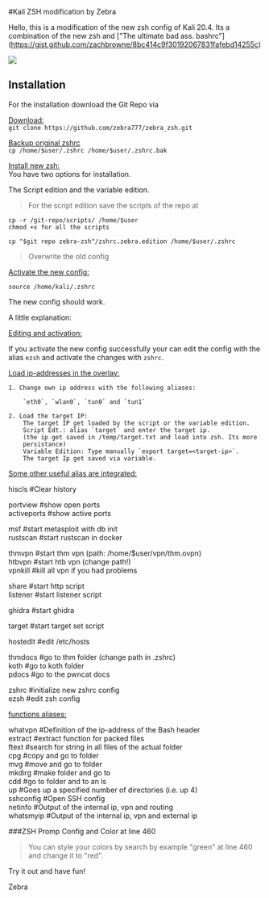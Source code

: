 #Kali ZSH modification by Zebra

Hello,
this is a modification of the new zsh config of Kali 20.4.
Its a combination of the new zsh and ["The ultimate bad ass. bashrc"]
(https://gist.github.com/zachbrowne/8bc414c9f30192067831fafebd14255c)  
  
<p><img src="/assets/img/sample/zebra.png" /></p>
  
## Installation
  
For the installation download the Git Repo via  
  
<ins>Download:</ins>  
`git clone https://github.com/zebra777/zebra_zsh.git`  
  
<ins>Backup original zshrc</ins>  
`cp /home/$user/.zshrc /home/$user/.zshrc.bak`  
  
<ins>Install new zsh:</ins>  
You have two options for installation.   
  
The Script edition and the variable edition.  

> For the script edition save the scripts of the repo at
  
`cp -r /git-repo/scripts/ /home/$user`  
`chmod +x for all the scripts`  
  
`cp "$git repo zebra-zsh"/zshrc.zebra.edition /home/$user/.zshrc`  
> Overwrite the old config  
  
  
<ins>Activate the new config:</ins>  
  
`source /home/kali/.zshrc`  
  
The new config should work.  
  
A little explanation:  
  
<ins>Editing and activation:</ins>  
  
If you activate the new config successfully your can edit
the config with the alias `ezsh` and activate the changes
with `zshrc`.  
  
<ins>Load ip-addresses in the overlay:</ins>  
  
	1. Change own ip address with the following aliases:  
  
		`eth0`, `wlan0`, `tun0` and `tun1`  
  
	2. Load the target IP:  
		The target IP get loaded by the script or the variable edition.  
		Script Edt.: alias `target` and enter the target ip.  
		(the ip get saved in /temp/target.txt and load into zsh. Its more
		persistance)  
		Variable Edition: Type manually `export target=<target-ip>`.  
		The target Ip get saved via variable.  
  
<ins>Some other useful alias are integrated:</ins>  
  
hiscls  		#Clear history     
  
portview 		#show open ports  
activeports 	#show active ports  
  
msf   			#start metasploit with db init  
rustscan 		#start rustscan in docker  
  
thmvpn 			#start thm vpn (path: /home/$user/vpn/thm.ovpn)  
htbvpn  		#start htb vpn (change path!)  
vpnkill  		#kill all vpn if you had problems  
  
share 			#start http script  
listener 		#start listener script  
    
ghidra 			#start ghidra  
    
target 			#start target set script  
    
hostedit 		#edit /etc/hosts  
  
thmdocs 		#go to thm folder (change path in .zshrc)  
koth 			#go to koth folder  
pdocs 			#go to the pwncat docs  
  
zshrc 			#initialize new zshrc config  
ezsh 			#edit zsh config  
  
<ins>functions aliases:</ins>  
  
whatvpn 		#Definition of the ip-address of the Bash header  
extract 		#extract function for packed files  
ftext 			#search for string in all files of the actual folder  
cpg 			#copy and go to folder  
mvg 			#move and go to folder  
mkdirg   		#make folder and go to  
cdd 			#go to folder and to an ls  
up 				#Goes up a specified number of directories  (i.e. up 4)  
sshconfig		#Open SSH config  
netinfo 		#Output of the internal ip, vpn and routing  
whatsmyip 		#Output of the internal ip, vpn and external ip  
  
###ZSH Promp Config and Color at line 460  
> You can style your colors by search by example "green" at line 460 and
change it to "red".  
  
Try it out and have fun!  
  
  
Zebra  